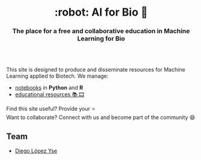 <HTML><h1 align="center">:robot: AI for Bio 🧬</h1> 

<h3 align="center">The place for a free and collaborative education in Machine Learning for Bio</h3>
<br>
<br> 
</HTML>

This site is designed to produce and disseminate resources for Machine Learning applied to Biotech. We manage:
- [notebooks](notebooks) in **Python** and **R**
- [educational resources 📚 🎞️](learning)


Find this site useful? Provide your :star:  
Want to collaborate? Connect with us and become part of the community 😄

## Team
- [Diego López Yse](https://github.com/dlopezyse)
   

